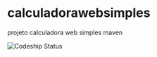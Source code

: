 calculadorawebsimples
=====================

projeto calculadora web simples maven 

![Codeship Status](https://www.codeship.io/projects/3e638c80-c8f0-0131-c52d-16088bffedc0/status)
